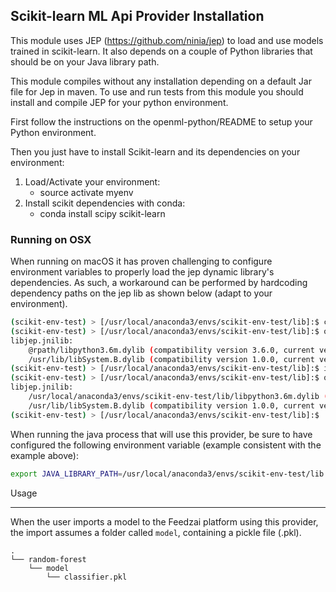 Scikit-learn ML Api Provider Installation
------------------------------------------------------------

This module uses JEP (https://github.com/ninia/jep) to load and use models trained in scikit-learn.
It also depends on a couple of Python libraries that should be on your Java library path.

This module compiles without any installation depending on a default Jar file for Jep in maven.
To use and run tests from this module you should install and compile JEP for your python environment.

First follow the instructions on the openml-python/README to setup your Python environment.

Then you just have to install Scikit-learn and its dependencies on your environment:
1. Load/Activate your environment:
    - source activate myenv
2. Install scikit dependencies with conda:
    - conda install scipy scikit-learn

### Running on OSX

When running on macOS it has proven challenging to configure environment variables to properly load the jep dynamic 
library's dependencies.
As such, a workaround can be performed by hardcoding dependency paths on the jep lib as shown below (adapt to your environment).
```bash
(scikit-env-test) > [/usr/local/anaconda3/envs/scikit-env-test/lib]:$ cp python3.6/site-packages/jep/jep.cpython-36m-darwin.so libjep.jnilib
(scikit-env-test) > [/usr/local/anaconda3/envs/scikit-env-test/lib]:$ otool -L libjep.jnilib
libjep.jnilib:
	@rpath/libpython3.6m.dylib (compatibility version 3.6.0, current version 3.6.0)
	/usr/lib/libSystem.B.dylib (compatibility version 1.0.0, current version 1252.50.4)
(scikit-env-test) > [/usr/local/anaconda3/envs/scikit-env-test/lib]:$ install_name_tool -change "@rpath/libpython3.6m.dylib" "/usr/local/anaconda3/envs/scikit-env-test/lib/libpython3.6m.dylib" libjep.jnilib
(scikit-env-test) > [/usr/local/anaconda3/envs/scikit-env-test/lib]:$ otool -L libjep.jnilib
libjep.jnilib:
	/usr/local/anaconda3/envs/scikit-env-test/lib/libpython3.6m.dylib (compatibility version 3.6.0, current version 3.6.0)
	/usr/lib/libSystem.B.dylib (compatibility version 1.0.0, current version 1252.50.4)
(scikit-env-test) > [/usr/local/anaconda3/envs/scikit-env-test/lib]:$
```

When running the java process that will use this provider, be sure to have configured the following environment variable
(example consistent with the example above):
```bash
export JAVA_LIBRARY_PATH=/usr/local/anaconda3/envs/scikit-env-test/lib
```

Usage

------------------------------------------------------------

When the user imports a model to the Feedzai platform using this provider, the import assumes a folder called ```model```, containing a pickle file (.pkl).

    .
    └── random-forest
        └── model
            └── classifier.pkl
